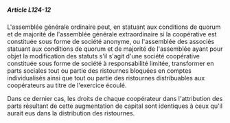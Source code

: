 ##### Article L124-12

L'assemblée générale ordinaire peut, en statuant aux conditions de quorum et de majorité de l'assemblée générale extraordinaire si la coopérative est constituée sous forme de société anonyme, ou l'assemblée des associés statuant aux conditions de quorum et de majorité de l'assemblée ayant pour objet la modification des statuts s'il s'agit d'une société coopérative constituée sous forme de société à responsabilité limitée, transformer en parts sociales tout ou partie des ristournes bloquées en comptes individualisés ainsi que tout ou partie des ristournes distribuables aux coopérateurs au titre de l'exercice écoulé.

Dans ce dernier cas, les droits de chaque coopérateur dans l'attribution des parts résultant de cette augmentation de capital sont identiques à ceux qu'il aurait eus dans la distribution des ristournes.


